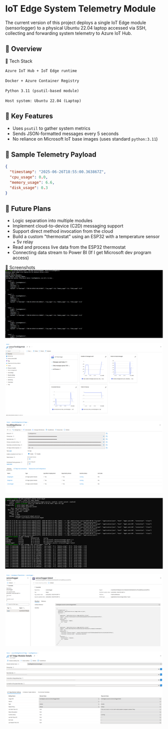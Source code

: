 # IoT Edge System Telemetry Module

The current version of this project deploys a single IoT Edge module (sensorlogger) to a physical Ubuntu 22.04 laptop accessed via SSH, collecting and forwarding system telemetry to Azure IoT Hub.

## 📌 Overview
🔧 Tech Stack

    Azure IoT Hub + IoT Edge runtime

    Docker + Azure Container Registry

    Python 3.11 (psutil-based module)

    Host system: Ubuntu 22.04 (Laptop)

## 🔧 Key Features

- Uses `psutil` to gather system metrics
- Sends JSON-formatted messages every 5 seconds
- No reliance on Microsoft IoT base images (uses standard `python:3.11`)


## 🔁 Sample Telemetry Payload
```json
{
  "timestamp": "2025-06-26T18:55:00.363867Z",
  "cpu_usage": 0.0,
  "memory_usage": 6.6,
  "disk_usage": 0.3
}
```
## 🚧 Future Plans

- Logic separation into multiple modules
- Implement cloud-to-device (C2D) messaging support
- Support direct method invocation from the cloud
- Build a custom "thermostat" using an ESP32 with a temperature sensor + 5v relay
- Read and process live data from the ESP32 thermostat
- Connecting data stream to Power BI (If I get Microsoft dev program access)





📸 Screenshots
![Event Stream](azure-edge-telemetry/screenshots/azureCLI-stream.png)

![Iot Hub Overview](azure-edge-telemetry/screenshots/hub-overview.png)

![Device Module Status](azure-edge-telemetry/screenshots/localEdgeDevice-200.png)

![Module Logs](azure-edge-telemetry/screenshots/iotedge-laptop.png)

![Image In ACR](azure-edge-telemetry/screenshots/sensorlogger-image.png)

![Module Settings In Portal](azure-edge-telemetry/screenshots/sensorlogger-module.png)
